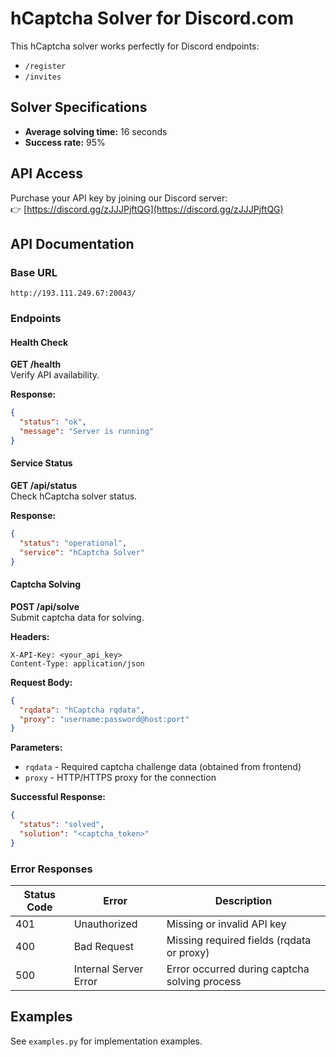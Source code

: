 # hCaptcha Solver for Discord.com

This hCaptcha solver works perfectly for Discord endpoints:
- `/register`
- `/invites`

## Solver Specifications
- **Average solving time:** 16 seconds
- **Success rate:** 95%

## API Access
Purchase your API key by joining our Discord server:  
👉 [https://discord.gg/zJJJPjftQG](https://discord.gg/zJJJPjftQG)

## API Documentation

### Base URL
`http://193.111.249.67:20043/`

### Endpoints

#### Health Check
**GET /health**  
Verify API availability.

**Response:**
```json
{
  "status": "ok",
  "message": "Server is running"
}
```

#### Service Status
**GET /api/status**  
Check hCaptcha solver status.

**Response:**
```json
{
  "status": "operational",
  "service": "hCaptcha Solver"
}
```

#### Captcha Solving
**POST /api/solve**  
Submit captcha data for solving.

**Headers:**
```
X-API-Key: <your_api_key>
Content-Type: application/json
```

**Request Body:**
```json
{
  "rqdata": "hCaptcha rqdata",
  "proxy": "username:password@host:port"
}
```

**Parameters:**
- `rqdata` - Required captcha challenge data (obtained from frontend)
- `proxy` - HTTP/HTTPS proxy for the connection

**Successful Response:**
```json
{
  "status": "solved",
  "solution": "<captcha_token>"
}
```

### Error Responses
| Status Code | Error                | Description                                      |
|-------------|----------------------|--------------------------------------------------|
| 401         | Unauthorized         | Missing or invalid API key                       |
| 400         | Bad Request          | Missing required fields (rqdata or proxy)        |
| 500         | Internal Server Error| Error occurred during captcha solving process    |

## Examples
See `examples.py` for implementation examples.
